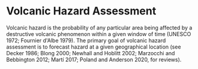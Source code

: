 # Volcanic Hazard Assessment

Volcanic hazard is the probability of any particular area being affected by a destructive volcanic phenomenon within a given window of time (UNESCO 1972; Fournier d'Albe 1979). The primary goal of volcanic hazard assessment is to forecast hazard at a given geographical location (see Decker 1986; Blong 2000; Newhall and Hoblitt 2002; Marzocchi and Bebbington 2012; Martí 2017; Poland and Anderson 2020, for reviews).
